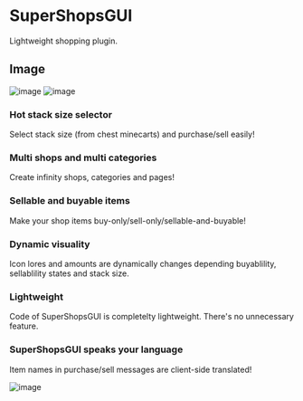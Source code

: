 # SuperShopsGUI
Lightweight shopping plugin.


## Image
![image](https://user-images.githubusercontent.com/36128276/161394957-73f7c031-cf0a-4930-b3d4-4ec5e3558bf9.png)
![image](https://user-images.githubusercontent.com/36128276/161393752-e9bc40de-8ccb-4ec0-a635-f08b7513b11d.png)



### Hot stack size selector
Select stack size (from chest minecarts) and purchase/sell easily!

### Multi shops and multi categories
Create infinity shops, categories and pages!  

### Sellable and buyable items
Make your shop items buy-only/sell-only/sellable-and-buyable!

### Dynamic visuality
Icon lores and amounts are dynamically changes depending buyablility, sellablility states and stack size.

### Lightweight
Code of SuperShopsGUI is completelty lightweight. There's no unnecessary feature.

### SuperShopsGUI speaks your language
Item names in purchase/sell messages are client-side translated!

![image](https://user-images.githubusercontent.com/36128276/161393862-28d59463-4510-4102-b861-99def97d618b.png)
